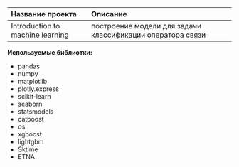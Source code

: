 
| Название проекта | Описание | 
| :---------------------- | :---------------------- |
| Introduction to machine learning | построение модели для задачи классификации оператора связи|

**Используемые библиотки:**
- pandas
- numpy 
- matplotlib
- plotly.express
- scikit-learn
- seaborn
- statsmodels
- catboost
- os
- xgboost
- lightgbm
- Sktime
- ETNA

